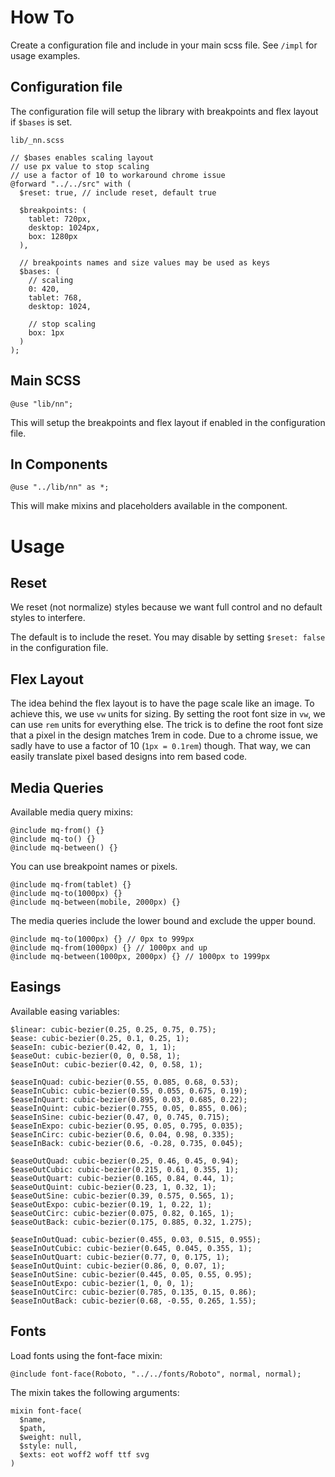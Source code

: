 # How To

Create a configuration file and include in your main scss file. See `/impl` for usage examples.

## Configuration file

The configuration file will setup the library with breakpoints and flex layout if `$bases` is set.

`lib/_nn.scss`

```
// $bases enables scaling layout
// use px value to stop scaling
// use a factor of 10 to workaround chrome issue
@forward "../../src" with (
  $reset: true, // include reset, default true

  $breakpoints: (
    tablet: 720px,
    desktop: 1024px,
    box: 1280px
  ),

  // breakpoints names and size values may be used as keys
  $bases: (
    // scaling
    0: 420,
    tablet: 768,
    desktop: 1024,

    // stop scaling
    box: 1px
  )
);
```

## Main SCSS

```
@use "lib/nn";
```

This will setup the breakpoints and flex layout if enabled in the configuration file.

## In Components

```
@use "../lib/nn" as *;
```

This will make mixins and placeholders available in the component.

# Usage

## Reset

We reset (not normalize) styles because we want full control and no default styles to interfere.

The default is to include the reset. You may disable by setting `$reset: false` in the configuration file.

## Flex Layout

The idea behind the flex layout is to have the page scale like an image. To achieve this, we use `vw` units for sizing.
By setting the root font size in `vw`, we can use `rem` units for everything else. The trick is to define the root font size that a pixel in the design matches 1rem in code.
Due to a chrome issue, we sadly have to use a factor of 10 (`1px = 0.1rem`) though. That way, we can easily translate pixel based designs into rem based code.

## Media Queries

Available media query mixins:

```
@include mq-from() {}
@include mq-to() {}
@include mq-between() {}
```

You can use breakpoint names or pixels.

```
@include mq-from(tablet) {}
@include mq-to(1000px) {}
@include mq-between(mobile, 2000px) {}
```

The media queries include the lower bound and exclude the upper bound.

```
@include mq-to(1000px) {} // 0px to 999px
@include mq-from(1000px) {} // 1000px and up
@include mq-between(1000px, 2000px) {} // 1000px to 1999px
```

## Easings

Available easing variables:

```
$linear: cubic-bezier(0.25, 0.25, 0.75, 0.75);
$ease: cubic-bezier(0.25, 0.1, 0.25, 1);
$easeIn: cubic-bezier(0.42, 0, 1, 1);
$easeOut: cubic-bezier(0, 0, 0.58, 1);
$easeInOut: cubic-bezier(0.42, 0, 0.58, 1);

$easeInQuad: cubic-bezier(0.55, 0.085, 0.68, 0.53);
$easeInCubic: cubic-bezier(0.55, 0.055, 0.675, 0.19);
$easeInQuart: cubic-bezier(0.895, 0.03, 0.685, 0.22);
$easeInQuint: cubic-bezier(0.755, 0.05, 0.855, 0.06);
$easeInSine: cubic-bezier(0.47, 0, 0.745, 0.715);
$easeInExpo: cubic-bezier(0.95, 0.05, 0.795, 0.035);
$easeInCirc: cubic-bezier(0.6, 0.04, 0.98, 0.335);
$easeInBack: cubic-bezier(0.6, -0.28, 0.735, 0.045);

$easeOutQuad: cubic-bezier(0.25, 0.46, 0.45, 0.94);
$easeOutCubic: cubic-bezier(0.215, 0.61, 0.355, 1);
$easeOutQuart: cubic-bezier(0.165, 0.84, 0.44, 1);
$easeOutQuint: cubic-bezier(0.23, 1, 0.32, 1);
$easeOutSine: cubic-bezier(0.39, 0.575, 0.565, 1);
$easeOutExpo: cubic-bezier(0.19, 1, 0.22, 1);
$easeOutCirc: cubic-bezier(0.075, 0.82, 0.165, 1);
$easeOutBack: cubic-bezier(0.175, 0.885, 0.32, 1.275);

$easeInOutQuad: cubic-bezier(0.455, 0.03, 0.515, 0.955);
$easeInOutCubic: cubic-bezier(0.645, 0.045, 0.355, 1);
$easeInOutQuart: cubic-bezier(0.77, 0, 0.175, 1);
$easeInOutQuint: cubic-bezier(0.86, 0, 0.07, 1);
$easeInOutSine: cubic-bezier(0.445, 0.05, 0.55, 0.95);
$easeInOutExpo: cubic-bezier(1, 0, 0, 1);
$easeInOutCirc: cubic-bezier(0.785, 0.135, 0.15, 0.86);
$easeInOutBack: cubic-bezier(0.68, -0.55, 0.265, 1.55);
```

## Fonts

Load fonts using the font-face mixin:

```
@include font-face(Roboto, "../../fonts/Roboto", normal, normal);
```

The mixin takes the following arguments:

```
mixin font-face(
  $name,
  $path,
  $weight: null,
  $style: null,
  $exts: eot woff2 woff ttf svg
)
```
